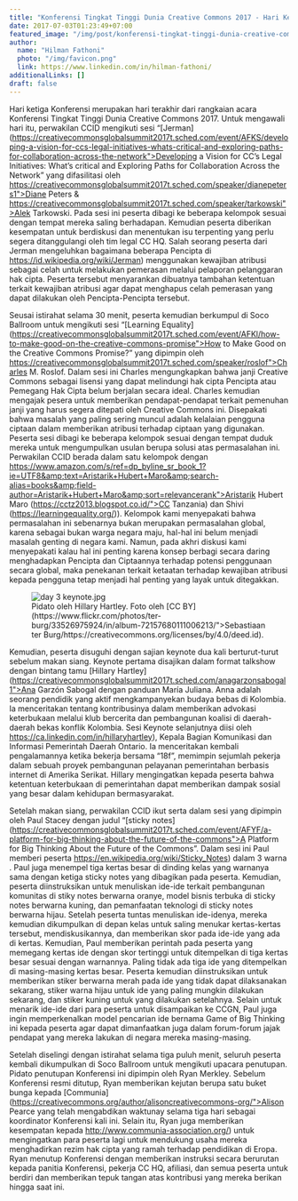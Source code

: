 ```yaml
---
title: "Konferensi Tingkat Tinggi Dunia Creative Commons 2017 - Hari Ketiga"
date: 2017-07-03T01:23:49+07:00
featured_image: "/img/post/konferensi-tingkat-tinggi-dunia-creative-commons-2017-hari-ketiga/800px-Logo_Creative_Commons_Global_Summit_2017.png"
author:
  name: "Hilman Fathoni"
  photo: "/img/favicon.png"
  link: https://www.linkedin.com/in/hilman-fathoni/
additionalLinks: []
draft: false
---
```



Hari ketiga Konferensi merupakan hari terakhir dari rangkaian acara Konferensi Tingkat Tinggi Dunia Creative Commons 2017. Untuk mengawali hari itu, perwakilan CCID mengikuti sesi “[Jerman](https://creativecommonsglobalsummit2017t.sched.com/event/AFKS/developing-a-vision-for-ccs-legal-initiatives-whats-critical-and-exploring-paths-for-collaboration-across-the-network">Developing a Vision for CC’s Legal Initiatives: What’s critical and Exploring Paths for Collaboration Across the Network” yang difasilitasi oleh https://creativecommonsglobalsummit2017t.sched.com/speaker/dianepeters1">Diane Peters &amp; https://creativecommonsglobalsummit2017t.sched.com/speaker/tarkowski">Alek Tarkowski. Pada sesi ini peserta dibagi ke beberapa kelompok sesuai dengan tempat mereka saling berhadapan. Kemudian peserta diberikan kesempatan untuk berdiskusi dan menentukan isu terpenting yang perlu segera ditanggulangi oleh tim legal CC HQ. Salah seorang peserta dari Jerman mengeluhkan bagaimana beberapa Pencipta di https://id.wikipedia.org/wiki/Jerman) menggunakan kewajiban atribusi sebagai celah untuk melakukan pemerasan melalui pelaporan pelanggaran hak cipta. Peserta tersebut menyarankan dibuatnya tambahan ketentuan terkait kewajiban atribusi agar dapat menghapus celah pemerasan yang dapat dilakukan oleh Pencipta-Pencipta tersebut.

Seusai istirahat selama 30 menit, peserta kemudian berkumpul di Soco Ballroom untuk mengikuti sesi “[Learning Equality](https://creativecommonsglobalsummit2017t.sched.com/event/AFKl/how-to-make-good-on-the-creative-commons-promise">How to Make Good on the Creative Commons Promise?” yang dipimpin oleh https://creativecommonsglobalsummit2017t.sched.com/speaker/roslof">Charles M. Roslof. Dalam sesi ini Charles mengungkapkan bahwa janji Creative Commons sebagai lisensi yang dapat melindungi hak cipta Pencipta atau Pemegang Hak Cipta belum berjalan secara ideal. Charles kemudian mengajak pesera untuk memberikan pendapat-pendapat terkait pemenuhan janji yang harus segera ditepati oleh Creative Commons ini. Disepakati bahwa masalah yang paling sering muncul adalah kelalaian pengguna ciptaan dalam memberikan atribusi terhadap ciptaan yang digunakan. Peserta sesi dibagi ke beberapa kelompok sesuai dengan tempat duduk mereka untuk mengumpulkan usulan berupa solusi atas permasalahan ini. Perwakilan CCID berada dalam satu kelompok dengan https://www.amazon.com/s/ref=dp_byline_sr_book_1?ie=UTF8&amp;text=Aristarik+Hubert+Maro&amp;search-alias=books&amp;field-author=Aristarik+Hubert+Maro&amp;sort=relevancerank">Aristarik Hubert Maro (https://cctz2013.blogspot.co.id/">CC Tanzania) dan Shivi (https://learningequality.org/)). Kelompok kami menyepakati bahwa permasalahan ini sebenarnya bukan merupakan permasalahan global, karena sebagai bukan warga negara maju, hal-hal ini belum menjadi masalah genting di negara kami. Namun, pada akhri diskusi kami menyepakati kalau hal ini penting karena konsep berbagi secara daring menghadapkan Pencipta dan Ciptaannya terhadap potensi penggunaan secara global, maka penekanan terkait ketaatan terhadap kewajiban atribusi kepada pengguna tetap menjadi hal penting yang layak untuk ditegakkan.

<figure class="figure w-sm-50 float-sm-end ms-sm-5 mt-3 mb-4">

  <img src="../../uploads/day%203%20keynote.jpg" alt="day 3 keynote.jpg" class="figure-img img-fluid">

  <figcaption class="figure-caption">Pidato oleh Hillary Hartley. Foto oleh [CC BY](https://www.flickr.com/photos/ter-burg/33526975924/in/album-72157680111006213/">Sebastiaan ter Burg/https://creativecommons.org/licenses/by/4.0/deed.id).</figcaption>

</figure>

Kemudian, peserta disuguhi dengan sajian keynote dua kali berturut-turut sebelum makan siang. Keynote pertama disajikan dalam format talkshow dengan bintang tamu [Hillary Hartley](https://creativecommonsglobalsummit2017t.sched.com/anagarzonsabogal1">Ana Garzón Sabogal dengan panduan María Juliana. Anna adalah seorang pendidik yang aktif mengkampanyekan budaya bebas di Kolombia. Ia menceritakan tentang kontribusinya dalam memberikan advokasi keterbukaan melalui klub bercerita dan pembangunan koalisi di daerah-daerah bekas konflik Kolombia. Sesi Keynote selanjutnya diisi oleh https://ca.linkedin.com/in/hillaryhartley), Kepala Bagian Komunikasi dan Informasi Pemerintah Daerah Ontario. Ia menceritakan kembali pengalamannya ketika bekerja bersama “18f”, memimpin sejumlah pekerja dalam sebuah proyek pembangunan pelayanan pemerintahan berbasis internet di Amerika Serikat. Hillary mengingatkan kepada peserta bahwa ketentuan keterbukaan di pemerintahan dapat memberikan dampak sosial yang besar dalam kehidupan bermasyarakat.

Setelah makan siang, perwakilan CCID ikut serta dalam sesi yang dipimpin oleh Paul Stacey dengan judul “[sticky notes](https://creativecommonsglobalsummit2017t.sched.com/event/AFYF/a-platform-for-big-thinking-about-the-future-of-the-commons">A Platform for Big Thinking About the Future of the Commons”. Dalam sesi ini Paul memberi peserta https://en.wikipedia.org/wiki/Sticky_Notes) dalam 3 warna . Paul juga menempel tiga kertas besar di dinding kelas yang warnanya sama dengan ketiga sticky notes yang dibagikan pada peserta. Kemudian, peserta diinstruksikan untuk menuliskan ide-ide terkait pembangunan komunitas di stiky notes berwarna oranye, model bisnis terbuka di sticky notes berwarna kuning, dan pemanfaatan teknologi di sticky notes berwarna hijau. Setelah peserta tuntas menuliskan ide-idenya, mereka kemudian dikumpulkan di depan kelas untuk saling menukar kertas-kertas tersebut, mendiskusikannya, dan memberikan skor pada ide-ide yang ada di kertas. Kemudian, Paul memberikan perintah pada peserta yang memegang kertas ide dengan skor tertinggi untuk ditempelkan di tiga kertas besar sesuai dengan warnannya. Paling tidak ada tiga ide yang ditempelkan di masing-masing kertas besar. Peserta kemudian diinstruksikan untuk memberikan stiker berwarna merah pada ide yang tidak dapat dilaksanakan sekarang, stiker warna hijau untuk ide yang paling mungkin dilakukan sekarang, dan stiker kuning untuk yang dilakukan setelahnya. Selain untuk menarik ide-ide dari para peserta untuk disampaikan ke CCGN, Paul juga ingin memperkenalkan model pencarian ide bernama Game of Big Thinking ini kepada peserta agar dapat dimanfaatkan juga dalam forum-forum jajak pendapat yang mereka lakukan di negara mereka masing-masing.

Setelah diselingi dengan istirahat selama tiga puluh menit, seluruh peserta kembali dikumpulkan di Soco Ballroom untuk mengikuti upacara penutupan. Pidato penutupan Konferensi ini dipimpin oleh Ryan Merkley. Sebelum Konferensi resmi ditutup, Ryan memberikan kejutan berupa satu buket bunga kepada [Communia](https://creativecommons.org/author/alisoncreativecommons-org/">Alison Pearce yang telah mengabdikan waktunay selama tiga hari sebagai koordinator Konferensi kali ini. Selain itu, Ryan juga memberikan kesempatan kepada http://www.communia-association.org/) untuk mengingatkan para peserta lagi untuk mendukung usaha mereka menghadirkan rezim hak cipta yang ramah terhadap pendidikan di Eropa. Ryan menutup Konferensi dengan memberikan instruksi secara berurutan kepada panitia Konferensi, pekerja CC HQ, afiliasi, dan semua peserta untuk berdiri dan memberikan tepuk tangan atas kontribusi yang mereka berikan hingga saat ini.

